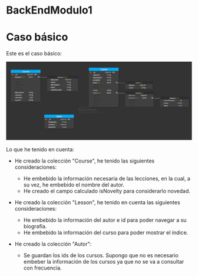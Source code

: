 # BackEndModulo1

# Caso básico

Este es el caso básico: 

![imagen](./content/casobasico.png)


Lo que he tenido en cuenta: 

- He creado la colección "Course", he tenido las siguientes consideraciones: 
    - He embebido la información necesaria de las lecciones, en la cual, a su vez, he embebido el nombre del autor.
    - He creado el campo calculado isNovelty para considerarlo novedad. 
- He creado la colección "Lesson", he tenido en cuenta las siguientes consideraciones: 
    - He embebido la información del autor e id para poder navegar a su biografía.
    - He embebido la información del curso para poder mostrar el índice.

- He creado la colección "Autor": 
    - Se guardan los ids de los cursos. Supongo que no es necesario embeber la información de los cursos ya que no se va a consultar con frecuencia. 

